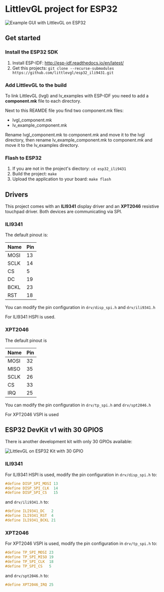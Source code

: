 # LittlevGL project for ESP32

![Example GUI with LittlevGL on ESP32](https://raw.githubusercontent.com/littlevgl/esp32_ili9431/master/screenshot.jpg)


## Get started 
### Install the ESP32 SDK
1. Install ESP-IDF: http://esp-idf.readthedocs.io/en/latest/
2. Get this projects: `git clone --recurse-submodules https://github.com/littlevgl/esp32_ili9431.git`

### Add LittlevGL to the build
To link LittlevGL (lvgl) and lv_examples with ESP-IDF you need to add a **component.mk** file to each directory.

Next to this REAMDE file you find two component.mk files:
- lvgl_component.mk
- lv_example_component.mk

Rename lvgl_component.mk to component.mk and move it to the lvgl directory, then rename lv_example_component.mk to component.mk and move it to the lv_examples directory.

### Flash to ESP32
1. If you are not in the project's diectory: `cd esp32_ili9431`
2. Build the project: `make`
3. Upload the application to your board: `make flash`

## Drivers
This project comes with an **ILI9341** display driver and an **XPT2046** resistive touchpad driver. Both devices are communicating via SPI.

### ILI9341
The default pinout is:

| Name | Pin |
|------|-----|
| MOSI | 13 |
| SCLK | 14 |
| CS | 5 |
| DC | 19 |
| BCKL | 23 |
| RST | 18 | 

You can modify the pin configuration in `drv/disp_spi.h` and `drv/ili9341.h`

For ILI9341 HSPI is used.


### XPT2046

The default pinout is

| Name | Pin |
|------|-----|
| MOSI | 32 |
| MISO | 35 |
| SCLK | 26 |
| CS | 33 |
| IRQ | 25 |

You can modify the pin configuration in `drv/tp_spi.h` and `drv/spt2046.h`

For XPT2046 VSPI is used

## ESP32 DevKit v1 with 30 GPIOS

There is another development kit with only 30 GPIOs available:

![LittlevGL on ESP32 Kit with 30 GPIO](https://raw.githubusercontent.com/littlevgl/esp32_ili9431/master/ESP32_DevkitV1_30_GPIO.jpg)

### ILI9341

For ILI9341 HSPI is used, modify the pin configuration in `drv/disp_spi.h` to:

```c
#define DISP_SPI_MOSI 13
#define DISP_SPI_CLK  14
#define DISP_SPI_CS   15
```

and `drv/ili9341.h` to:
```c
#define ILI9341_DC   2
#define ILI9341_RST  4
#define ILI9341_BCKL 21
```

### XPT2046

For XPT2046 VSPI is used, modify the pin configuration in `drv/tp_spi.h` to:

```c
#define TP_SPI_MOSI 23
#define TP_SPI_MISO 19
#define TP_SPI_CLK  18
#define TP_SPI_CS   5
```

and `drv/spt2046.h` to:
```c
#define XPT2046_IRQ 25
```
